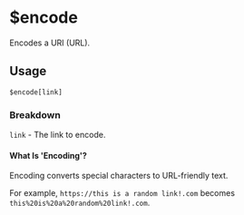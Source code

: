 # $encode
Encodes a URI (URL).

## Usage
```
$encode[link]
```

### Breakdown
`link` - The link to encode.

#### What Is 'Encoding'?
Encoding converts special characters to URL-friendly text. 

For example, `https://this is a random link!.com` becomes `this%20is%20a%20random%20link!.com`.
